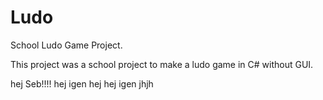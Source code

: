 # Ludo
School Ludo Game Project.

This project was a school project to make a ludo game in C# without GUI.

hej Seb!!!!
hej igen
hej hej  igen
jhjh
